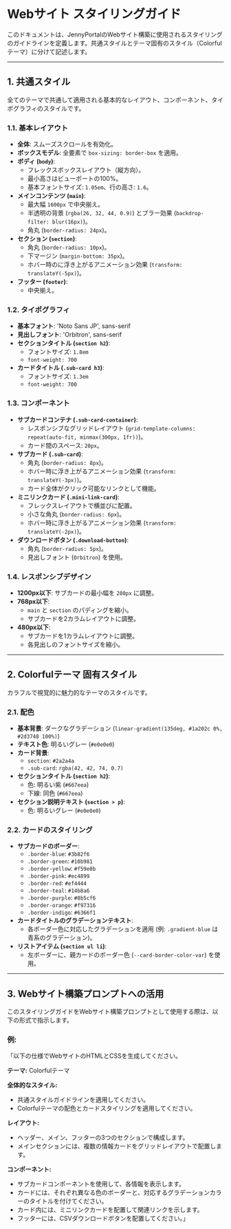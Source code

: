 # Webサイト スタイリングガイド

このドキュメントは、JennyPortalのWebサイト構築に使用されるスタイリングのガイドラインを定義します。共通スタイルとテーマ固有のスタイル（Colorfulテーマ）に分けて記述します。

---

## 1. 共通スタイル

全てのテーマで共通して適用される基本的なレイアウト、コンポーネント、タイポグラフィのスタイルです。

### 1.1. 基本レイアウト

- **全体**: スムーズスクロールを有効化。
- **ボックスモデル**: 全要素で `box-sizing: border-box` を適用。
- **ボディ (`body`)**:
  - フレックスボックスレイアウト（縦方向）。
  - 最小高さはビューポートの100%。
  - 基本フォントサイズ: `1.05em`、行の高さ: `1.6`。
- **メインコンテンツ (`main`)**:
  - 最大幅 `1600px` で中央揃え。
  - 半透明の背景 (`rgba(26, 32, 44, 0.9)`) とブラー効果 (`backdrop-filter: blur(16px)`)。
  - 角丸 (`border-radius: 24px`)。
- **セクション (`section`)**:
  - 角丸 (`border-radius: 10px`)。
  - 下マージン (`margin-bottom: 35px`)。
  - ホバー時のに浮き上がるアニメーション効果 (`transform: translateY(-5px)`)。
- **フッター (`footer`)**:
  - 中央揃え。

### 1.2. タイポグラフィ

- **基本フォント**: 'Noto Sans JP', sans-serif
- **見出しフォント**: 'Orbitron', sans-serif
- **セクションタイトル (`section h2`)**:
  - フォントサイズ: `1.8em`
  - `font-weight: 700`
- **カードタイトル (`.sub-card h3`)**:
  - フォントサイズ: `1.3em`
  - `font-weight: 700`

### 1.3. コンポーネント

- **サブカードコンテナ (`.sub-card-container`)**:
  - レスポンシブなグリッドレイアウト (`grid-template-columns: repeat(auto-fit, minmax(300px, 1fr))`)。
  - カード間のスペース: `20px`。
- **サブカード (`.sub-card`)**:
  - 角丸 (`border-radius: 8px`)。
  - ホバー時に浮き上がるアニメーション効果 (`transform: translateY(-3px)`)。
  - カード全体がクリック可能なリンクとして機能。
- **ミニリンクカード (`.mini-link-card`)**:
  - フレックスレイアウトで横並びに配置。
  - 小さな角丸 (`border-radius: 6px`)。
  - ホバー時に浮き上がるアニメーション効果 (`transform: translateY(-2px)`)。
- **ダウンロードボタン (`.download-button`)**:
  - 角丸 (`border-radius: 5px`)。
  - 見出しフォント (`Orbitron`) を使用。

### 1.4. レスポンシブデザイン

- **1200px以下**: サブカードの最小幅を `280px` に調整。
- **768px以下**:
  - `main` と `section` のパディングを縮小。
  - サブカードを2カラムレイアウトに調整。
- **480px以下**:
  - サブカードを1カラムレイアウトに調整。
  - 各見出しのフォントサイズを縮小。

---

## 2. Colorfulテーマ 固有スタイル

カラフルで視覚的に魅力的なテーマのスタイルです。

### 2.1. 配色

- **基本背景**: ダークなグラデーション (`linear-gradient(135deg, #1a202c 0%, #2d3748 100%)`)
- **テキスト色**: 明るいグレー (`#e0e0e0`)
- **カード背景**:
  - `section`: `#2a2a4a`
  - `.sub-card`: `rgba(42, 42, 74, 0.7)`
- **セクションタイトル (`section h2`)**:
  - 色: 明るい紫 (`#667eea`)
  - 下線: 同色 (`#667eea`)
- **セクション説明テキスト (`section > p`)**:
  - 色: 明るいグレー (`#e0e0e0`)

### 2.2. カードのスタイリング

- **サブカードのボーダー**:
  - `.border-blue`: `#3b82f6`
  - `.border-green`: `#10b981`
  - `.border-yellow`: `#f59e0b`
  - `.border-pink`: `#ec4899`
  - `.border-red`: `#ef4444`
  - `.border-teal`: `#14b8a6`
  - `.border-purple`: `#8b5cf6`
  - `.border-orange`: `#f97316`
  - `.border-indigo`: `#6366f1`
- **カードタイトルのグラデーションテキスト**:
  - 各ボーダー色に対応したグラデーションを適用 (例: `.gradient-blue` は青系のグラデーション)。
- **リストアイテム (`section ul li`)**:
  - 左ボーダーに、親カードのボーダー色 (`--card-border-color-var`) を使用。

---

## 3. Webサイト構築プロンプトへの活用

このスタイリングガイドをWebサイト構築プロンプトとして使用する際は、以下の形式で指示します。

### 例:

「以下の仕様でWebサイトのHTMLとCSSを生成してください。

**テーマ:** Colorfulテーマ

**全体的なスタイル:**
- 共通スタイルガイドラインを適用してください。
- Colorfulテーマの配色とカードスタイリングを適用してください。

**レイアウト:**
- ヘッダー、メイン、フッターの3つのセクションで構成します。
- メインセクションには、複数の情報カードをグリッドレイアウトで配置します。

**コンポーネント:**
- サブカードコンポーネントを使用して、各情報を表示します。
- カードには、それぞれ異なる色のボーダーと、対応するグラデーションカラーのタイトルを付けてください。
- カード内には、ミニリンクカードを配置して関連リンクを示します。
- フッターには、CSVダウンロードボタンを配置してください。」
